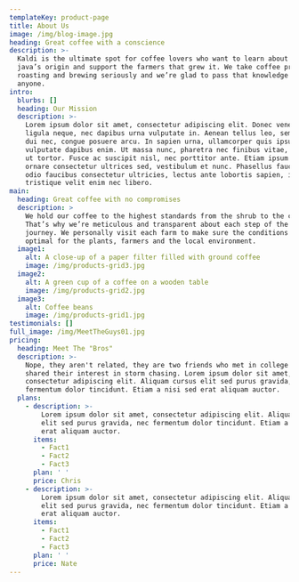 ```yaml
---
templateKey: product-page
title: About Us
image: /img/blog-image.jpg
heading: Great coffee with a conscience
description: >-
  Kaldi is the ultimate spot for coffee lovers who want to learn about their
  java’s origin and support the farmers that grew it. We take coffee production,
  roasting and brewing seriously and we’re glad to pass that knowledge to
  anyone.
intro:
  blurbs: []
  heading: Our Mission
  description: >-
    Lorem ipsum dolor sit amet, consectetur adipiscing elit. Donec venenatis
    ligula neque, nec dapibus urna vulputate in. Aenean tellus leo, semper id
    dui nec, congue posuere arcu. In sapien urna, ullamcorper quis ipsum ac,
    vulputate dapibus enim. Ut massa nunc, pharetra nec finibus vitae, ultricies
    ut tortor. Fusce ac suscipit nisl, nec porttitor ante. Etiam ipsum est,
    ornare consectetur ultrices sed, vestibulum et nunc. Phasellus faucibus,
    odio faucibus consectetur ultricies, lectus ante lobortis sapien, in
    tristique velit enim nec libero.
main:
  heading: Great coffee with no compromises
  description: >
    We hold our coffee to the highest standards from the shrub to the cup.
    That’s why we’re meticulous and transparent about each step of the coffee’s
    journey. We personally visit each farm to make sure the conditions are
    optimal for the plants, farmers and the local environment.
  image1:
    alt: A close-up of a paper filter filled with ground coffee
    image: /img/products-grid3.jpg
  image2:
    alt: A green cup of a coffee on a wooden table
    image: /img/products-grid2.jpg
  image3:
    alt: Coffee beans
    image: /img/products-grid1.jpg
testimonials: []
full_image: /img/MeetTheGuys01.jpg
pricing:
  heading: Meet The "Bros"
  description: >-
    Nope, they aren't related, they are two friends who met in college and
    shared their interest in storm chasing. Lorem ipsum dolor sit amet,
    consectetur adipiscing elit. Aliquam cursus elit sed purus gravida, nec
    fermentum dolor tincidunt. Etiam a nisi sed erat aliquam auctor.
  plans:
    - description: >-
        Lorem ipsum dolor sit amet, consectetur adipiscing elit. Aliquam cursus
        elit sed purus gravida, nec fermentum dolor tincidunt. Etiam a nisi sed
        erat aliquam auctor.
      items:
        - Fact1
        - Fact2
        - Fact3
      plan: ' '
      price: Chris
    - description: >-
        Lorem ipsum dolor sit amet, consectetur adipiscing elit. Aliquam cursus
        elit sed purus gravida, nec fermentum dolor tincidunt. Etiam a nisi sed
        erat aliquam auctor.
      items:
        - Fact1
        - Fact2
        - Fact3
      plan: ' '
      price: Nate
---
```


